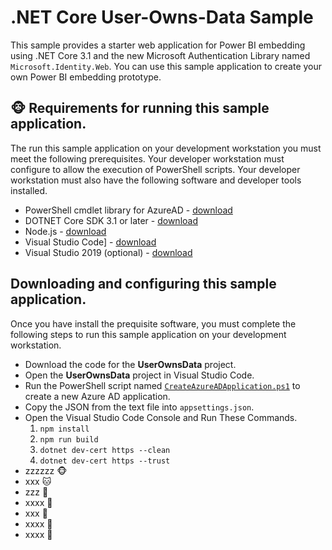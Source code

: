 # .NET Core User-Owns-Data Sample
This sample provides a starter web application for Power BI embedding using .NET Core 3.1 and the new Microsoft Authentication Library named `Microsoft.Identity.Web`. You can use this sample application to create your own Power BI embedding prototype.

## :monkey_face: Requirements for running this sample application.
The run this sample application on your development workstation you must meet the following prerequisites.
Your developer  workstation must configure to allow the execution of PowerShell scripts. Your developer workstation must also have the following software and developer tools installed.

- PowerShell cmdlet library for AzureAD - [download](https://docs.microsoft.com/en-us/powershell/azure/active-directory/install-adv2?view=azureadps-2.0)
- DOTNET Core SDK 3.1 or later - [download](https://dotnet.microsoft.com/download)
- Node.js - [download](https://nodejs.org/en/download/)
- Visual Studio Code] - [download](https://code.visualstudio.com/Download)
- Visual Studio 2019 (optional) - [download](https://visualstudio.microsoft.com/downloads/)

## Downloading and configuring this sample application.
Once you have install the prequisite software, you must complete the following steps to run this sample application on your development workstation.

 - Download the code for the **UserOwnsData** project.
 - Open the **UserOwnsData** project in Visual Studio Code.
 - Run the PowerShell script named [`CreateAzureADApplication.ps1`](https://github.com/TedPattison/NetCore-UserOwnsData/blob/master/CreateAzureADApplication.ps1) to create a new Azure AD application. 
 - Copy the JSON from the text file into `appsettings.json`.
 - Open the Visual Studio Code Console and Run These Commands.
   1. `npm install`
   2. `npm run build`
   3. `dotnet dev-cert https --clean` 
   4. `dotnet dev-cert https --trust`
 - zzzzzz :monkey_face:
 - xxx :cat:
 - zzz :unicorn:
 - xxxx :camel:
 - xxx :penguin:
 - xxxx :guitar:
 - xxxx :trumpet: